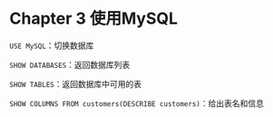 # Chapter 3 使用MySQL

`USE MySQL`：切换数据库

`SHOW DATABASES`：返回数据库列表

`SHOW TABLES`：返回数据库中可用的表

`SHOW COLUMNS FROM customers(DESCRIBE customers)`：给出表名和信息




